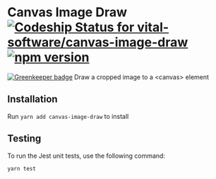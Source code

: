 # Canvas Image Draw [ ![Codeship Status for vital-software/canvas-image-draw](https://app.codeship.com/projects/663c3a00-f4f2-0135-b2f7-7e39333df641/status?branch=master)](https://app.codeship.com/projects/273447) [![npm version](https://badge.fury.io/js/canvas-image-draw.svg)](https://badge.fury.io/js/canvas-image-draw)

[![Greenkeeper badge](https://badges.greenkeeper.io/vital-software/canvas-image-draw.svg)](https://greenkeeper.io/)
Draw a cropped image to a &lt;canvas&gt; element


## Installation
Run `yarn add canvas-image-draw` to install

## Testing
To run the Jest unit tests, use the following command:

	yarn test
